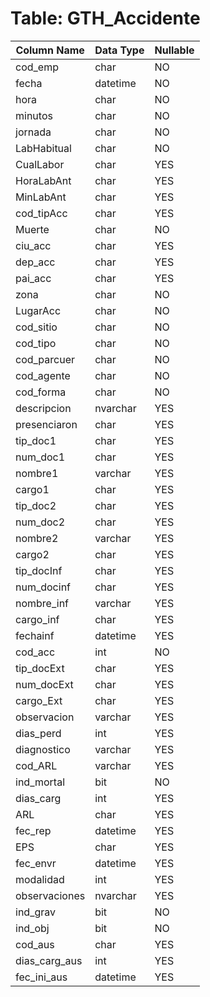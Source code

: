 # Table: GTH_Accidente

| Column Name | Data Type | Nullable |
|-------------|-----------|----------|
| cod_emp | char | NO |
| fecha | datetime | NO |
| hora | char | NO |
| minutos | char | NO |
| jornada | char | NO |
| LabHabitual | char | NO |
| CualLabor | char | YES |
| HoraLabAnt | char | YES |
| MinLabAnt | char | YES |
| cod_tipAcc | char | YES |
| Muerte | char | NO |
| ciu_acc | char | YES |
| dep_acc | char | YES |
| pai_acc | char | YES |
| zona | char | NO |
| LugarAcc | char | NO |
| cod_sitio | char | NO |
| cod_tipo | char | NO |
| cod_parcuer | char | NO |
| cod_agente | char | NO |
| cod_forma | char | NO |
| descripcion | nvarchar | YES |
| presenciaron | char | YES |
| tip_doc1 | char | YES |
| num_doc1 | char | YES |
| nombre1 | varchar | YES |
| cargo1 | char | YES |
| tip_doc2 | char | YES |
| num_doc2 | char | YES |
| nombre2 | varchar | YES |
| cargo2 | char | YES |
| tip_docInf | char | YES |
| num_docinf | char | YES |
| nombre_inf | varchar | YES |
| cargo_inf | char | YES |
| fechainf | datetime | YES |
| cod_acc | int | NO |
| tip_docExt | char | YES |
| num_docExt | char | YES |
| cargo_Ext | char | YES |
| observacion | varchar | YES |
| dias_perd | int | YES |
| diagnostico | varchar | YES |
| cod_ARL | varchar | YES |
| ind_mortal | bit | NO |
| dias_carg | int | YES |
| ARL | char | YES |
| fec_rep | datetime | YES |
| EPS | char | YES |
| fec_envr | datetime | YES |
| modalidad | int | YES |
| observaciones | nvarchar | YES |
| ind_grav | bit | NO |
| ind_obj | bit | NO |
| cod_aus | char | YES |
| dias_carg_aus | int | YES |
| fec_ini_aus | datetime | YES |
